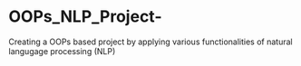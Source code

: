 # OOPs_NLP_Project-
Creating a OOPs based project by applying various functionalities of natural langugage processing (NLP)

